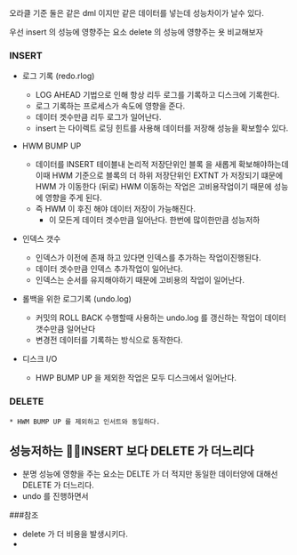 오라클 기준 둘은 같은 dml 이지만 같은 데이터를 넣는데 성능차이가 날수 있다.


우선 insert 의 성능에 영향주는 요소  delete 의 성능에 영향주는 욧 비교해보자

### INSERT

* 로그 기록 (redo.rlog)
	* LOG AHEAD 기법으로 인해 항상 리두 로그를 기록하고 디스크에 기록한다.
	* 로그 기록하는 프로세스가 속도에 영향을 준다.
	* 데이터 겟수만큼 리두 로그가 일어난다.
	* insert 는 다이렉트 로딩 힌트를 사용해 데이터를 저장해 성능을 확보할수 있다.
	
* HWM BUMP UP
	* 데이터를 INSERT 테이블내 논리적 저장단위인 블록 을 새롭게 확보해야하는데
	  이때 HWM 기준으로 블록의 더 하위 저장단위인  EXTNT 가 저장되기 떄문에 HWM 가 이동한다 (뒤로) HWM 이동하는 작업은 고비용작업이기 때문에 성능에 영향을 주게 된다. 
	* 즉 HWM 이 후진 해야 데이터 저장이 가능해진다.
       * 이 모든게 데이터 겟수만큼 일어난다. 한번에 많이한만큼 성능저하
       
       
* 인덱스 갯수
	* 인덱스가 이전에 존재 하고 있다면 인덱스를 추가하는 작업이진행된다.
	* 데이터 겟수만큼 인덱스 추가작업이 일어난다.
	* 인덱스는 순서를 유지해야하기 때문에 고비용의 작업이 일어난다.
* 롤백을 위한 로그기록 (undo.log)
	* 커밋의 ROLL BACK  수행할때 사용하는 undo.log 를 갱신하는 작업이 데이터 갯수만큼 일어난다
	* 변경전 데이터를 기록하는 방식으로 동작한다.
* 디스크 I/O
	* HWP BUMP UP 을 제외한 작업은 모두 디스크에서 일어난다.

### DELETE
	* HWM BUMP UP 를 제외하고 인서트와 동일하다.



## 성능저하는 INSERT 보다 DELETE 가 더느리다
* 분명 성능에 영향을 주는 요소는 DELTE  가 더 적지만 동일한 데이터양에 대해선 DELETE 가 더느리다.
* undo 를 진행하면서 



###참조
* delete 가 더 비용을 발생시키다.
* 